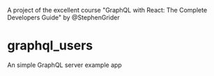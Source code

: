 A project of the excellent course "GraphQL with React: The Complete Developers Guide" by @StephenGrider

# graphql_users
An simple GraphQL server example app
